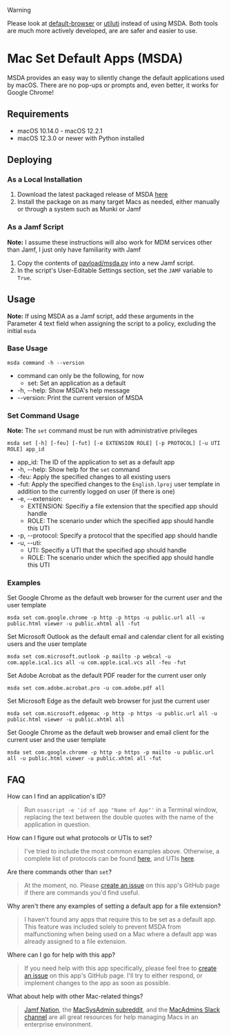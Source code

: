 > [!WARNING]
> Please look at [default-browser](https://github.com/macadmins/default-browser) or [utiluti](https://github.com/scriptingosx/utiluti) instead of using MSDA. Both tools are much more actively developed, are are safer and easier to use.

# Mac Set Default Apps (MSDA)

MSDA provides an easy way to silently change the default applications used by macOS. There are no pop-ups or prompts and, even better, it works for Google Chrome!

## Requirements
* macOS 10.14.0 - macOS 12.2.1
* macOS 12.3.0 or newer with Python installed

## Deploying
### As a Local Installation
1. Download the latest packaged release of MSDA [here](https://github.com/targendaz2/Mac-Set-Default-Apps/releases)
2. Install the package on as many target Macs as needed, either manually or through a system such as Munki or Jamf

### As a Jamf Script
**Note:** I assume these instructions will also work for MDM services other than Jamf, I just only have familiarity with Jamf

1. Copy the contents of [payload/msda.py](https://github.com/targendaz2/Mac-Set-Default-Apps/blob/master/payload/msda.py) into a new Jamf script.
2. In the script's User-Editable Settings section, set the `JAMF` variable to `True`.

## Usage
**Note:** If using MSDA as a Jamf script, add these arguments in the Parameter 4 text field when assigning the script to a policy, excluding the initial `msda`

### Base Usage
```
msda command -h --version
```

* command can only be the following, for now
    * set: Set an application as a default
* -h, --help: Show MSDA's help message
* --version: Print the current version of MSDA

### Set Command Usage
**Note:** The `set` command must be run with administrative privileges

```
msda set [-h] [-feu] [-fut] [-e EXTENSION ROLE] [-p PROTOCOL] [-u UTI ROLE] app_id
```

* app_id: The ID of the application to set as a default app
* -h, --help: Show help for the `set` command
* -feu: Apply the specified changes to all existing users
* -fut: Apply the specified changes to the `English.lproj` user template in addition to the currently logged on user (if there is one)
* -e, --extension:
    * EXTENSION: Specifiy a file extension that the specified app should handle
    * ROLE: The scenario under which the specified app should handle this UTI
* -p, --protocol: Specify a protocol that the specified app should handle
* -u, --uti:
    * UTI: Specifiy a UTI that the specified app should handle
    * ROLE: The scenario under which the specified app should handle this UTI

### Examples

Set Google Chrome as the default web browser for the current user and the user template
```
msda set com.google.chrome -p http -p https -u public.url all -u public.html viewer -u public.xhtml all -fut
```

Set Microsoft Outlook as the default email and calendar client for all existing users and the user template
```
msda set com.microsoft.outlook -p mailto -p webcal -u com.apple.ical.ics all -u com.apple.ical.vcs all -feu -fut
```

Set Adobe Acrobat as the default PDF reader for the current user only
```
msda set com.adobe.acrobat.pro -u com.adobe.pdf all
```

Set Microsoft Edge as the default web browser for just the current user
```
msda set com.microsoft.edgemac -p http -p https -u public.url all -u public.html viewer -u public.xhtml all
```

Set Google Chrome as the default web browser and email client for the current user and the user template
```
msda set com.google.chrome -p http -p https -p mailto -u public.url all -u public.html viewer -u public.xhtml all -fut
```

## FAQ

How can I find an application's ID?
> Run `osascript -e 'id of app "Name of App"'` in a Terminal window, replacing the text between the double quotes with the name of the application in question.

How can I figure out what protocols or UTIs to set?
> I've tried to include the most common examples above. Otherwise, a complete list of protocols can be found [here](https://en.wikipedia.org/wiki/List_of_URI_schemes), and UTIs [here](https://escapetech.eu/manuals/qdrop/uti.html).

Are there commands other than `set`?
> At the moment, no. Please [create an issue](https://github.com/targendaz2/Mac-Set-Default-Apps/issues/new) on this app's GitHub page if there are commands you'd find useful.

Why aren't there any examples of setting a default app for a file extension?
> I haven't found any apps that require this to be set as a default app. This feature was included solely to prevent MSDA from malfunctioning when being used on a Mac where a default app was already assigned to a file extension.

Where can I go for help with this app?
> If you need help with this app specifically, please feel free to [create an issue](https://github.com/targendaz2/Mac-Set-Default-Apps/issues/new) on this app's GitHub page. I'll try to either respond, or implement changes to the app as soon as possible.

What about help with other Mac-related things?
>[Jamf Nation](https://www.jamf.com/jamf-nation/), the [MacSysAdmin subreddit](https://www.reddit.com/r/macsysadmin/), and the [MacAdmins Slack channel](https://macadmins.slack.com) are all great resources for help managing Macs in an enterprise environment.
